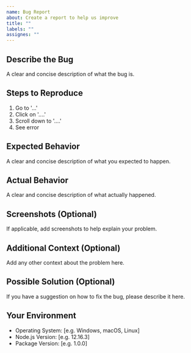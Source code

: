 ```yaml
---
name: Bug Report
about: Create a report to help us improve
title: ""
labels: ""
assignes: ""
---
```


## Describe the Bug

A clear and concise description of what the bug is.

## Steps to Reproduce

1. Go to '...'
2. Click on '....'
3. Scroll down to '....'
4. See error

## Expected Behavior

A clear and concise description of what you expected to happen.

## Actual Behavior

A clear and concise description of what actually happened.

## Screenshots (Optional)

If applicable, add screenshots to help explain your problem.

## Additional Context (Optional)

Add any other context about the problem here.

## Possible Solution (Optional)

If you have a suggestion on how to fix the bug, please describe it here.

## Your Environment

- Operating System: [e.g. Windows, macOS, Linux]
- Node.js Version: [e.g. 12.16.3]
- Package Version: [e.g. 1.0.0]

